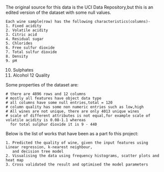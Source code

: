 The original source for this data is the UCI Data Repository,but this is an edited version of the dataset with some null values.

	Each wine sample(row) has the following characteristics(columns)-
	1. Fixed acidity
	2. Volatile acidity
	3. Citric acid
	4. Residual sugar
	5. Chlorides
	6. Free sulfur dioxide
	7. Total sulfur dioxide
	8. Density
	9. pH
  10. Sulphates
  11. Alcohol
  12 Quality 

Some properties of the dataset are:

	# there are 4896 rows and 12 columns
	# mostly all features have object data type
	# all columns have some null entries,total = 120
	# column quality has some non numeric entries such as low,high
	# All wines are not unique, there are only 4013 unique wines
	# scale of different attributes is not equal,for example scale of volatile acidity is 0.08-1.1 whereas 
	  for total sulphur dioxide it is 9 - 440
	
Below is the list of works that have been as a part fo this project:

	1. Predicted the quality of wine, given the input features using Linear regression, k-nearest neighbour, 
	   and decision tree model
	2. Visualising the data using frequency histograms, scatter plots and heat map
	3. Cross validated the result and optimised the model parameters

